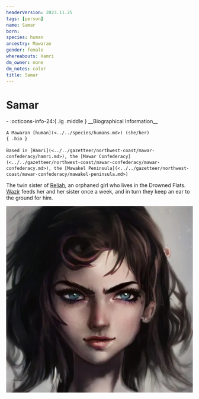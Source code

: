 ```yaml
---
headerVersion: 2023.11.25
tags: [person]
name: Samar
born:
species: human
ancestry: Mawaran
gender: female
whereabouts: Hamri
dm_owner: none
dm_notes: color
title: Samar
---
```

# Samar
<div class="grid cards ext-narrow-margin ext-one-column" markdown>
- :octicons-info-24:{ .lg .middle } __Biographical Information__

    A Mawaran [human](<../../species/humans.md>) (she/her)  
    { .bio }

    Based in [Hamri](<../../gazetteer/northwest-coast/mawar-confederacy/hamri.md>), the [Mawar Confederacy](<../../gazetteer/northwest-coast/mawar-confederacy/mawar-confederacy.md>), the [Mawakel Peninsula](<../../gazetteer/northwest-coast/mawar-confederacy/mawakel-peninsula.md>)
</div>


The twin sister of [Reliah](<./reliah.md>), an orphaned girl who lives in the Drowned Flats. [Wazir](<../pcs/mawar/wazir.md>) feeds her and her sister once a week, and in turn they keep an ear to the ground for him.

![Samar](../../assets/samar.png)